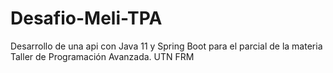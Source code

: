 # Desafio-Meli-TPA
Desarrollo de una api con Java 11 y Spring Boot para el parcial de la materia Taller de Programación Avanzada. UTN FRM
